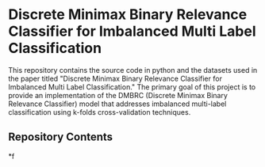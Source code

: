 
# Discrete Minimax Binary Relevance Classifier for Imbalanced Multi Label Classification
This repository contains the source code in python and the datasets used in the paper titled "Discrete Minimax Binary Relevance Classifier for Imbalanced Multi Label Classification." The primary goal of this project is to provide an implementation of the DMBRC (Discrete Minimax Binary Relevance Classifier) model that addresses imbalanced multi-label classification using k-folds cross-validation techniques.
## Repository Contents
*f
